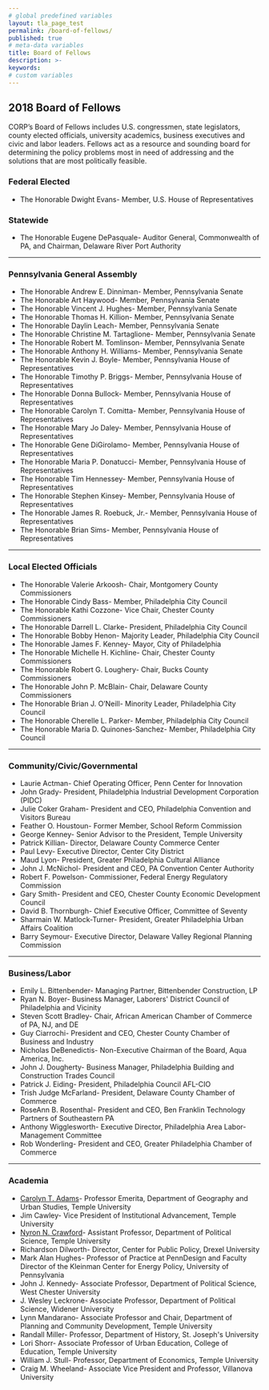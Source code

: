 ```yaml
---
# global predefined variables
layout: tla_page_test
permalink: /board-of-fellows/
published: true
# meta-data variables
title: Board of Fellows
description: >-
keywords:
# custom variables
---
```

## 2018 Board of Fellows
CORP’s Board of Fellows includes U.S. congressmen, state legislators, county elected officials, university academics, business executives and civic and labor leaders. Fellows act as a resource and sounding board for determining the policy problems most in need of addressing and the solutions that are most politically feasible.

### Federal Elected
- The Honorable Dwight Evans- Member, U.S. House of Representatives

### Statewide
- The Honorable Eugene DePasquale- Auditor General, Commonwealth of PA, and Chairman, Delaware River Port Authority

___

### Pennsylvania General Assembly
- The Honorable Andrew E. Dinniman- Member, Pennsylvania Senate
- The Honorable Art Haywood- Member, Pennsylvania Senate
- The Honorable Vincent J. Hughes- Member, Pennsylvania Senate
- The Honorable Thomas H. Killion- Member, Pennsylvania Senate
- The Honorable Daylin Leach- Member, Pennsylvania Senate
- The Honorable Christine M. Tartaglione- Member, Pennsylvania Senate
- The Honorable Robert M. Tomlinson-	Member, Pennsylvania Senate
- The Honorable Anthony H. Williams- Member, Pennsylvania Senate
- The Honorable Kevin J. Boyle-	Member, Pennsylvania House of Representatives
- The Honorable Timothy P. Briggs-	Member, Pennsylvania House of Representatives
- The Honorable Donna Bullock-	Member, Pennsylvania House of Representatives
- The Honorable Carolyn T. Comitta- Member, Pennsylvania House of Representatives
- The Honorable Mary Jo Daley-	Member, Pennsylvania House of Representatives
- The Honorable Gene DiGirolamo-	Member, Pennsylvania House of Representatives
- The Honorable Maria P. Donatucci-	Member, Pennsylvania House of Representatives
- The Honorable Tim Hennessey-	Member, Pennsylvania House of Representatives
- The Honorable Stephen Kinsey-	Member, Pennsylvania House of Representatives
- The Honorable James R. Roebuck, Jr.-	Member, Pennsylvania House of Representatives
- The Honorable Brian Sims- Member, Pennsylvania House of Representatives

___

### Local Elected Officials
- The Honorable Valerie Arkoosh-	Chair, Montgomery County Commissioners
- The Honorable Cindy Bass-	Member, Philadelphia City Council
- The Honorable Kathi Cozzone-	Vice Chair, Chester County Commissioners
- The Honorable Darrell L. Clarke-	President, Philadelphia City Council
- The Honorable Bobby Henon-	Majority Leader, Philadelphia City Council
- The Honorable James F. Kenney-	Mayor, City of Philadelphia
- The Honorable Michelle H. Kichline-	Chair, Chester County Commissioners
- The Honorable Robert G. Loughery-	Chair, Bucks County Commissioners
- The Honorable John P. McBlain-	Chair, Delaware County Commissioners
- The Honorable Brian J. O’Neill-	Minority Leader, Philadelphia City Council
- The Honorable Cherelle L. Parker-	Member, Philadelphia City Council
- The Honorable Maria D. Quinones-Sanchez-	Member, Philadelphia City Council

___

### Community/Civic/Governmental
- Laurie Actman-	Chief Operating Officer, Penn Center for Innovation
- John Grady-	President, Philadelphia Industrial Development Corporation (PIDC)
- Julie Coker Graham-	President and CEO, Philadelphia Convention and Visitors Bureau
- Feather O. Houstoun-	Former Member, School Reform Commission
- George Kenney-	Senior Advisor to the President, Temple University
- Patrick Killian-	Director, Delaware County Commerce Center
- Paul Levy-	Executive Director, Center City District
- Maud Lyon-	President, Greater Philadelphia Cultural Alliance
- John J. McNichol-	President and CEO, PA Convention Center Authority
- Robert F. Powelson-	Commissioner, Federal Energy Regulatory Commission
- Gary Smith-	President and CEO, Chester County Economic Development Council
- David B. Thornburgh-	Chief Executive Officer, Committee of Seventy
- Sharmain W. Matlock-Turner-	President, Greater Philadelphia Urban Affairs Coalition
- Barry Seymour-	Executive Director, Delaware Valley Regional Planning Commission

___

### Business/Labor
- Emily L. Bittenbender-	Managing Partner, Bittenbender Construction, LP
- Ryan N. Boyer-	Business Manager, Laborers' District Council of Philadelphia and Vicinity
- Steven Scott Bradley-	Chair, African American Chamber of Commerce of PA, NJ, and DE
- Guy Ciarrochi-	President and CEO, Chester County Chamber of Business and Industry
- Nicholas DeBenedictis-	Non-Executive Chairman of the Board, Aqua America, Inc.
- John J. Dougherty-	Business Manager, Philadelphia Building and Construction Trades Council
- Patrick J. Eiding-	President, Philadelphia Council AFL-CIO
- Trish Judge McFarland-	President, Delaware County Chamber of Commerce
- RoseAnn B. Rosenthal-	President and CEO, Ben Franklin Technology Partners of Southeastern PA
- Anthony Wigglesworth-	Executive Director, Philadelphia Area Labor-Management Committee
- Rob Wonderling-	President and CEO, Greater Philadelphia Chamber of Commerce

___

### Academia
- [Carolyn T. Adams](https://liberalarts.temple.edu/academics/faculty/adams-carolyn)-	Professor Emerita, Department of Geography and Urban Studies, Temple University
- Jim Cawley-	Vice President of Institutional Advancement, Temple University
- [Nyron N. Crawford](https://liberalarts.temple.edu/academics/faculty/crawford-nyron)-	Assistant Professor, Department of Political Science, Temple University
- Richardson Dilworth-	Director, Center for Public Policy, Drexel University
- Mark Alan Hughes-	Professor of Practice at PennDesign and Faculty Director of the Kleinman Center for Energy Policy, University of Pennsylvania
- John J. Kennedy-	Associate Professor, Department of Political Science, West Chester University
- J. Wesley Leckrone-	Associate Professor, Department of Political Science, Widener University
- Lynn Mandarano-	Associate Professor and Chair, Department of Planning and Community Development, Temple University
- Randall Miller-	Professor, Department of History, St. Joseph's University
- Lori Shorr-	Associate Professor of Urban Education, College of Education, Temple University
- William J. Stull-	Professor, Department of Economics, Temple University
- Craig M. Wheeland-	Associate Vice President and Professor, Villanova University
